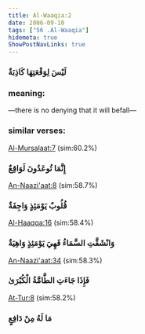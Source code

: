 ```yaml
---
title: Al-Waaqia:2
date: 2006-09-10
tags: ["56 .Al-Waaqia"]
hidemeta: true 
ShowPostNavLinks: true 
---
```

### لَيْسَ لِوَقْعَتِهَا كَاذِبَةٌ
### meaning: 
—there is no denying that it will befall—
### similar verses: 

[Al-Mursalaat:7](/77/7) (sim:60.2%)

### إِنَّمَا تُوعَدُونَ لَوَاقِعٌ

[An-Naazi'aat:8](/79/8) (sim:58.7%)

### قُلُوبٌ يَوْمَئِذٍ وَاجِفَةٌ

[Al-Haaqqa:16](/69/16) (sim:58.4%)

### وَانْشَقَّتِ السَّمَاءُ فَهِيَ يَوْمَئِذٍ وَاهِيَةٌ

[An-Naazi'aat:34](/79/34) (sim:58.3%)

### فَإِذَا جَاءَتِ الطَّامَّةُ الْكُبْرَىٰ

[At-Tur:8](/52/8) (sim:58.2%)

### مَا لَهُ مِنْ دَافِعٍ
